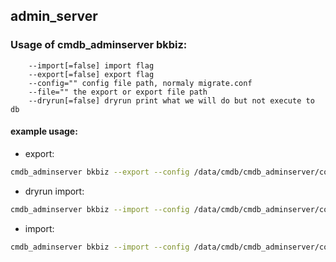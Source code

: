 ## admin_server


### Usage of cmdb_adminserver bkbiz:
```
    --import[=false] import flag
    --export[=false] export flag
    --config="" config file path, normaly migrate.conf
    --file="" the export or export file path
    --dryrun[=false] dryrun print what we will do but not execute to db
```
#### example usage:

- export:
```sh
cmdb_adminserver bkbiz --export --config /data/cmdb/cmdb_adminserver/configures/migrate.conf --file bkbiz_export_2018_06_18_14_59_00.json
```

- dryrun import:
```sh
cmdb_adminserver bkbiz --import --config /data/cmdb/cmdb_adminserver/configures/migrate.conf --file bkbiz_export_2018_06_18_14_59_00.json --dryrun
```

- import:
```sh
cmdb_adminserver bkbiz --import --config /data/cmdb/cmdb_adminserver/configures/migrate.conf --file bkbiz_export_2018_06_18_14_59_00.json
```
